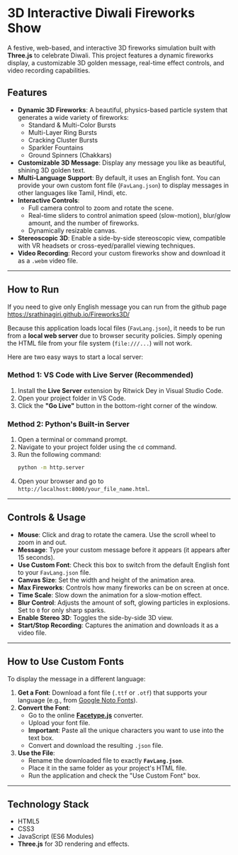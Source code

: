 # 3D Interactive Diwali Fireworks Show

A festive, web-based, and interactive 3D fireworks simulation built with **Three.js** to celebrate Diwali. This project features a dynamic fireworks display, a customizable 3D golden message, real-time effect controls, and video recording capabilities.

## Features

  * **Dynamic 3D Fireworks**: A beautiful, physics-based particle system that generates a wide variety of fireworks:
      * Standard & Multi-Color Bursts
      * Multi-Layer Ring Bursts
      * Cracking Cluster Bursts
      * Sparkler Fountains
      * Ground Spinners (Chakkars)
  * **Customizable 3D Message**: Display any message you like as beautiful, shining 3D golden text.
  * **Multi-Language Support**: By default, it uses an English font. You can provide your own custom font file (`FavLang.json`) to display messages in other languages like Tamil, Hindi, etc.
  * **Interactive Controls**:
      * Full camera control to zoom and rotate the scene.
      * Real-time sliders to control animation speed (slow-motion), blur/glow amount, and the number of fireworks.
      * Dynamically resizable canvas.
  * **Stereoscopic 3D**: Enable a side-by-side stereoscopic view, compatible with VR headsets or cross-eyed/parallel viewing techniques.
  * **Video Recording**: Record your custom fireworks show and download it as a `.webm` video file.

-----

## How to Run

If you need to give only English message you can run from the github page https://srathinagiri.github.io/Fireworks3D/

Because this application loads local files (`FavLang.json`), it needs to be run from a **local web server** due to browser security policies. Simply opening the HTML file from your file system (`file:///...`) will not work.

Here are two easy ways to start a local server:

### Method 1: VS Code with Live Server (Recommended)

1.  Install the **Live Server** extension by Ritwick Dey in Visual Studio Code.
2.  Open your project folder in VS Code.
3.  Click the **"Go Live"** button in the bottom-right corner of the window.

### Method 2: Python's Built-in Server

1.  Open a terminal or command prompt.
2.  Navigate to your project folder using the `cd` command.
3.  Run the following command:
    ```bash
    python -m http.server
    ```
4.  Open your browser and go to `http://localhost:8000/your_file_name.html`.

-----

## Controls & Usage

  * **Mouse**: Click and drag to rotate the camera. Use the scroll wheel to zoom in and out.
  * **Message**: Type your custom message before it appears (it appears after 15 seconds).
  * **Use Custom Font**: Check this box to switch from the default English font to your `FavLang.json` file.
  * **Canvas Size**: Set the width and height of the animation area.
  * **Max Fireworks**: Controls how many fireworks can be on screen at once.
  * **Time Scale**: Slow down the animation for a slow-motion effect.
  * **Blur Control**: Adjusts the amount of soft, glowing particles in explosions. Set to `0` for only sharp sparks.
  * **Enable Stereo 3D**: Toggles the side-by-side 3D view.
  * **Start/Stop Recording**: Captures the animation and downloads it as a video file.

-----

## How to Use Custom Fonts

To display the message in a different language:

1.  **Get a Font**: Download a font file (`.ttf` or `.otf`) that supports your language (e.g., from [Google Noto Fonts](https://fonts.google.com/noto)).
2.  **Convert the Font**:
      * Go to the online **[Facetype.js](https://www.google.com/search?q=https://gero.github.io/facetype.js/)** converter.
      * Upload your font file.
      * **Important**: Paste all the unique characters you want to use into the text box.
      * Convert and download the resulting `.json` file.
3.  **Use the File**:
      * Rename the downloaded file to exactly **`FavLang.json`**.
      * Place it in the same folder as your project's HTML file.
      * Run the application and check the "Use Custom Font" box.

-----

## Technology Stack

  * HTML5
  * CSS3
  * JavaScript (ES6 Modules)
  * **Three.js** for 3D rendering and effects.
